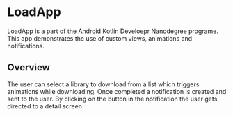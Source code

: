 # LoadApp

LoadApp is a part of the Android Kotlin Develoepr Nanodegree programe.
This app demonstrates the use of custom views, animations and notifications.

## Overview
The user can select a library to download from a list which triggers animations while downloading. Once completed a notification is created and sent to the user. By clicking on the button in the notification the user gets directed to a detail screen.

